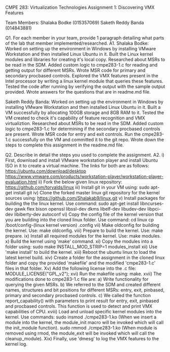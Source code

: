 CMPE 283: Virtualization Technologies 
Assignment 1: Discovering VMX Features

Team Members:
Shalaka Bodke (015357069)
Saketh Reddy Banda (014843881)

Q1. For each member in your team, provide 1 paragraph detailing what parts of the lab that member implemented/researched.
A1.
Shalaka Bodke:
Worked on setting up the environment in Windows by installing VMware Workstation and then installed Linux Ubuntu in it. Built the Linux kernel modules and libraries for creating it's local copy. Researched about MSRs to be read in the SDM. Added custom logic to cmpe283-1.c for reading and getting output for different MSRs. Wrote MSR code for primary and secondary procbased controls. Explored the VMX features present in the Intel processor by writing a linux kernel module that queries these features. Tested the code after running by verifying the output with the sample output provided. Wrote answers for the questions that are in readme.md file.

Saketh Reddy Banda:
Worked on setting up the environment in Windows by installing VMware Workstation and then installed Linux Ubuntu in it. Built a VM successfully by allocating 100GB storage and 8GB RAM to it. Tested the VM created to check it's capability of feature recognition and VMX virtualiztion. Researched about MSRs to be read in the SDM. Added custom logic to cmpe283-1.c for determining if the secondary procbased controls are present. Wrote MSR code for entry and exit controls. Run the cmpe283-1.c successfully on the VM and committed it to the git repo. Wrote down the steps to complete this assignment in the readme.md file.

Q2. Describe in detail the steps you used to complete the assignment. 
A2.
i) First, download and install VMware workstation player and install Ubuntu ISO in it to create a virtual machine. The links for both are as follows:
    https://ubuntu.com/download/desktop
    https://www.vmware.com/products/workstation-player/workstation-player-evaluation.html
ii) Fork the below given linux repository:
    https://github.com/torvalds/linux
iii) Install git in your VM using: sudo apt-get install git
iv) Clone the forked master linux git repository for the kernel sources using: https://github.com/Shalakab9/linux.git
v) Install packages for building the the linux kernel. Use command:
    sudo apt-get install libncurses-dev gawk flex bison openssl libssl-dev dkms libelf-dev libudev-dev libpci-dev libiberty-dev autoconf
vi) Copy the config file of the kernel version that you are building into the cloned linux folder. Use command: 
    cd linux
    cp /boot/config-(linux kernel version) .config
vii) Make oldconfig for building the kernel. Use: make oldconfig.
viii) Prepare to build the kernel. Use: make prepare.
ix) Install all required modules for the kernel. Use: make modules.
x) Build the kernel using 'make' command.
xi) Copy the modules into a folder using: sudo make INSTALL_MOD_STRIP=1 modules_install
xii) Use 'make install' to build the kernel.
xiii) Reboot the ubuntu linux to load the latest kernel build.
xiv) Create a folder for the assignment in the cloned linux folder and copy the provided 'makefile' and the modified 'cmpe283-1.c' files in that folder.
Xv) Add the following license into the .c file:
    MODULE_LICENSE("GPL_v2");
xvi) Run the makefile using: make.
xvii) The modifications done to cmpe283-1.c file are:
    a) Write functionality for querying the given MSRs.
    b) We referred to the SDM and created different names, structures and bit positions for different MSRs: entry, exit, pinbased, primary and secondary procbased controls.
    c) We called the function report_capability() with parameters to print result for entry, exit, pinbased and procbased controls. This function is used to detect and print VMX capabilities of CPU.
xviii) Load and unload specific kernel modules into the kernel. Use commands:
    sudo insmod ./cmpe283-1.ko (When we insert a module into the kernel, the module_init macro will be invoked which will call the init_module function).
    sudo rmmod ./cmpe283-1.ko (When module is removed using rmod, the module_exit will be invoked which will call the cleanup_module).
Xix) Finally, use 'dmesg' to log the VMX features to the kernel log.
